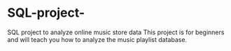 # SQL-project-
SQL project to analyze online music store data  This project is for beginners and will teach you how to analyze the music playlist database.

